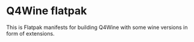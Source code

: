 # Q4Wine flatpak

This is Flatpak manifests for building Q4Wine with some wine versions in form of extensions.
